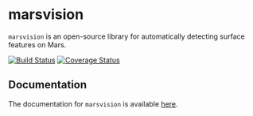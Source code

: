 marsvision
======

`marsvision` is an open-source library for automatically detecting surface features on Mars.

[![Build Status](https://travis-ci.org/mars-vision/marsvision?branch=master)](https://travis-ci.org/mars-vision/marsvision)
[![Coverage Status](https://coveralls.io/github/mars-vision/marsvision/badge.svg?branch=master)](https://coveralls.io/github/mars-vision/marsvision?branch=master)

Documentation
-------------

The documentation for ``marsvision`` is available [here](https://mars-vision.github.io/marsvision/build/index.html).
